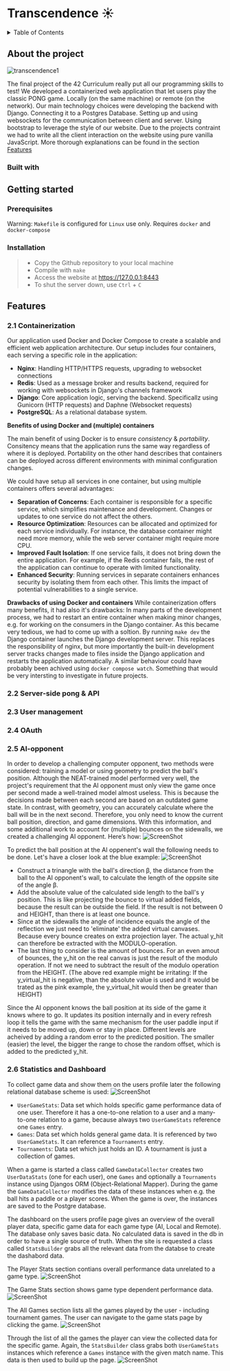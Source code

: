 # Transcendence ☀️

<!-- TABLE OF CONTENTS -->
<details>
  <summary>Table of Contents</summary>
  <ol>
    <li>
      <a href="#about-the-project">About The Project</a>
      <ul>
        <li><a href="#built-with">Built With</a></li>
      </ul>
    </li>
    <li>
      <a href="#getting-started">Getting Started</a>
      <ul>
        <li><a href="#prerequisites">Prerequisites</a></li>
        <li><a href="#installation">Installation</a></li>
      </ul>
    </li>
    <li><a href="#features">Features</a></li>
		<ul>
	        <li><a href="#2.1-containerization">Containerization</a></li>
	        <li><a href="#2.2-server-side-pong-and-API">Server-side Pong and API</a></li>
	        <li><a href="#2.3-user-management">User Management</a></li>
	        <li><a href="#2.4-OAuth">OAuth</a></li>
	        <li><a href="#2.5-AI-Opponent">AI Opponent</a></li>
	        <li><a href="#2.6-Statistics-and-dashboard">Statistics and Dashboard</a></li>
        </ul>
  </ol>
</details>

## About the project
![transcendence1](https://raw.githubusercontent.com/Linuswidmer/42_transcendence/main/images/pong_game.png)


The final project of the 42 Curriculum really put all our programming skills to test!
We developed a containerized web application that let users play the classic PONG game. Locally (on the same machine) or remote (on the network). Our main technology choices were developing the backend with Django. Connecting it to a Postgres Database. Setting up and using websockets for the communication between client and server. Using bootstrap to leverage the style of our website. Due to the projects contraint we had to write all the client interaction on the website using pure vanilla JavaScript.
More thorough explanations can be found in the  section [Features](#Features)

### Built with

## Getting started

### Prerequisites
Warning: `Makefile` is configured for `Linux` use only.
Requires `docker` and `docker-compose`

### Installation
> - Copy the Github repository to  your local machine
> -  Compile with `make`
> - Access the website at https://127.0.0.1:8443
> - To shut the server down, use `Ctrl` + `C`

## Features

### 2.1 Containerization
Our application used Docker and Docker Compose to create a scalable and efficient web application architecture. Our setup includes four containers, each serving a specific role in the application:

-   **Nginx**: Handling HTTP/HTTPS requests, upgrading to websocket connections
-   **Redis**: Used as a message broker and results backend, required for working with websockets in Django's channels framework
-   **Django**: Core application logic, serving the backend. Specificallz using Gunicorn (HTTP requests) and Daphne (Websocket requests)
-   **PostgreSQL**: As a relational database system.

**Benefits of using Docker and (multiple) containers**

The main benefit of using Docker is to ensure *consistency* & *portability*. Consitency means that the application runs the same way regardless of where it is deployed. Portability on the other hand describes that containers can be deployed across different environments with minimal configuration changes.

We could have setup all services in one container, but using multiple containers  offers several advantages:

-   **Separation of Concerns**: Each container is responsible for a specific service, which simplifies maintenance and development. Changes or updates to one service do not affect the others.
-   **Resource Optimization**: Resources can be allocated and optimized for each service individually. For instance, the database container might need more memory, while the web server container might require more CPU.
-   **Improved Fault Isolation**: If one service fails, it does not bring down the entire application. For example, if the Redis container fails, the rest of the application can continue to operate with limited functionality.
-   **Enhanced Security**: Running services in separate containers enhances security by isolating them from each other. This limits the impact of potential vulnerabilities to a single service.

**Drawbacks of using Docker and containers**
While containerization offers many benefits, it had also it's drawbacks: In many parts of the development process, we had to restart an entire container when making minor changes, e.g. for working on the consumers in the Django container. As this became very tedious, we had to come up with a soltion. By running ``make dev`` the Django container launches the Django development server. This replaces the responsibility of nginx, but more importantly the built-in development server tracks changes made to files inside the Django application and restarts the application automatically.
A similar behaviour could have probably been achived using ``docker compose watch``. Something that would be very intersting to investigate in future projects. 

### 2.2 Server-side pong & API

### 2.3 User management

### 2.4 OAuth

### 2.5 AI-opponent
In order to develop a challenging computer opponent, two methods were considered: training a model or using geometry to predict the ball's position. Although the NEAT-trained model performed very well, the project's requirement that the AI opponent must only view the game once per second made a well-trained model almost useless. This is because the decisions made between each second are based on an outdated game state. In contrast, with geometry, you can accurately calculate where the ball will be in the next second. Therefore, you only need to know the current ball position, direction, and game dimensions. With this information, and some additional work to account for (multiple) bounces on the sidewalls, we created a challenging AI opponent. Here’s how:
![ScreenShot](https://raw.githubusercontent.com/Linuswidmer/42_transcendence/main/images/ai_geometry_overview.png)

To predict the ball position at the AI oppenent's wall the following needs to be done. Let's have a closer look at the blue example:
![ScreenShot](https://raw.githubusercontent.com/Linuswidmer/42_transcendence/main/images/ai_prediction_example.png)
 - Construct a trinangle with the ball's direction β, the distance from the ball to the AI opponent's wall, to calculate the length of the oppsite site of the angle β.
 - Add the absolute value of the calculated side length to the ball's y position. This is like projecting the bounce to virtual added fields, because the result can be outside the field. If the result is not between 0 and HEIGHT, than there is at least one bounce.
 - Since at the sidewalls the angle of incidence equals the angle of the reflection we just need to 'eliminate' the added virtual canvases. Because every bounce creates on extra projection layer. The actual y_hit can therefore be extracted with the MODULO-operation.
 - The last thing to consider is the amount of bounces. For an even amout of bounces, the y_hit on the real canvas is just the result of the modulo operation. If not we need to subtract the result of the modulo operation from the HEIGHT. (The above red example might be irritating: If the y_virtual_hit is negative, than the absolute value is used and it would be trated as the pink example, the y_virtual_hit would then be greater than HEIGHT)

Since the AI opponent knows the ball position at its side of the game it knows where to go. It updates its position internally and in every refresh loop it tells the game with the same mechanism for the user paddle input if it needs to be moved up, down or stay in place. Different levels are acheived by adding a random error to the predicted position. The smaller (easier) the level, the bigger the range to chose the random offset, which is added to the predicted y_hit.

### 2.6 Statistics and Dashboard
To collect game data and show them on the users profile later the following relational database scheme is used:
![ScreenShot](https://raw.githubusercontent.com/Linuswidmer/42_transcendence/main/images/DB_schema.png)

- `UserGameStats`: Data set which holds specific game performance data of one user. Therefore it has a one-to-one relation to a user and a many-to-one relation to a game, because always two `UserGameStats` reference one `Games` entry.
- `Games`: Data set which holds general game data. It is referenced by two `UserGameStats`. It can reference a `Tournaments` entry.
- `Tournaments`: Data set which just holds an ID. A tournament is just a collection of games.

When a game is started a class called `GameDataCollector` creates two `UserDataStats` (one for each user), one `Games` and optionally a `Tournaments` instance using Djangos ORM (Object-Relational Mapper). During the game the `GameDataCollector` modifies the data of these instances when e.g. the ball hits a paddle or a player scores. When the game is over, the instances are saved to the Postgre database.

The dashboard on the users profile page gives an overview of the overall player data, specific game data for each game type (AI, Local and Remote). The database only saves basic data. No calculated data is saved in the db in order to have a single source of truth. When the site is requested a class called `StatsBuilder` grabs all the relevant data from the databse to create the dashabord data.

The Player Stats section contians overall performance data unrelated to a game type.
![ScreenShot](https://raw.githubusercontent.com/Linuswidmer/42_transcendence/main/images/game_tm_overview.png)

The Game Stats section shows game type dependent performance data.
![ScreenShot](https://raw.githubusercontent.com/Linuswidmer/42_transcendence/main/images/performance.png)

The All Games section lists all the games played by the user - including tournament games. The user can navigate to the game stats page by clicking the game.
![ScreenShot](https://raw.githubusercontent.com/Linuswidmer/42_transcendence/main/images/game_list.png)

Through the list of all the games the player can view the collected data for the specific game. Again, the `StatsBuilder` class grabs both `UserGameStats` instances which reference a `Games` instance with the given match name. This data is then used to build up the page.
![ScreenShot](https://raw.githubusercontent.com/Linuswidmer/42_transcendence/main/images/game_stats.png)


  
